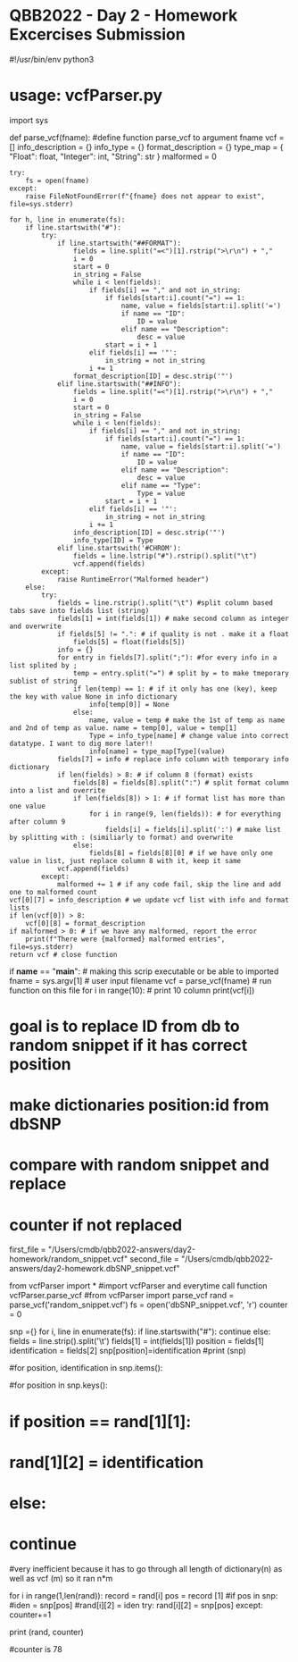  # QBB2022 - Day 2 - Homework Excercises Submission
#!/usr/bin/env python3
# usage: vcfParser.py

import sys

def parse_vcf(fname): #define function parse_vcf to argument fname
    vcf = []
    info_description = {}
    info_type = {}
    format_description = {}
    type_map = {
        "Float": float,
        "Integer": int,
        "String": str
        }
    malformed = 0

    try:
        fs = open(fname)
    except:
        raise FileNotFoundError(f"{fname} does not appear to exist", file=sys.stderr)

    for h, line in enumerate(fs):
        if line.startswith("#"):
            try:
                if line.startswith("##FORMAT"):
                    fields = line.split("=<")[1].rstrip(">\r\n") + ","
                    i = 0
                    start = 0
                    in_string = False
                    while i < len(fields):
                        if fields[i] == "," and not in_string:
                            if fields[start:i].count("=") == 1:
                                name, value = fields[start:i].split('=')
                                if name == "ID":
                                    ID = value
                                elif name == "Description":
                                    desc = value
                            start = i + 1
                        elif fields[i] == '"':
                            in_string = not in_string
                        i += 1
                    format_description[ID] = desc.strip('"')
                elif line.startswith("##INFO"):
                    fields = line.split("=<")[1].rstrip(">\r\n") + ","
                    i = 0
                    start = 0
                    in_string = False
                    while i < len(fields):
                        if fields[i] == "," and not in_string:
                            if fields[start:i].count("=") == 1:
                                name, value = fields[start:i].split('=')
                                if name == "ID":
                                    ID = value
                                elif name == "Description":
                                    desc = value
                                elif name == "Type":
                                    Type = value
                            start = i + 1
                        elif fields[i] == '"':
                            in_string = not in_string
                        i += 1
                    info_description[ID] = desc.strip('"')
                    info_type[ID] = Type
                elif line.startswith('#CHROM'):
                    fields = line.lstrip("#").rstrip().split("\t")
                    vcf.append(fields)
            except:
                raise RuntimeError("Malformed header")
        else:
            try:
                fields = line.rstrip().split("\t") #split column based tabs save into fields list (string)
                fields[1] = int(fields[1]) # make second column as integer and overwrite
                if fields[5] != ".": # if quality is not . make it a float
                    fields[5] = float(fields[5])
                info = {}
                for entry in fields[7].split(";"): #for every info in a list splited by ; 
                    temp = entry.split("=") # split by = to make tmeporary sublist of string
                    if len(temp) == 1: # if it only has one (key), keep the key with value None in info dictionary 
                        info[temp[0]] = None
                    else:
                        name, value = temp # make the 1st of temp as name and 2nd of temp as value. name = temp[0], value = temp[1]
                        Type = info_type[name] # change value into correct datatype. I want to dig more later!!
                        info[name] = type_map[Type](value)
                fields[7] = info # replace info column with temporary info dictionary
                if len(fields) > 8: # if column 8 (format) exists 
                    fields[8] = fields[8].split(":") # split format column into a list and overrite
                    if len(fields[8]) > 1: # if format list has more than one value
                        for i in range(9, len(fields)): # for everything after column 9
                            fields[i] = fields[i].split(':') # make list by splitting with : (similiarly to format) and overwrite
                    else:
                        fields[8] = fields[8][0] # if we have only one value in list, just replace column 8 with it, keep it same
                vcf.append(fields)
            except:
                malformed += 1 # if any code fail, skip the line and add one to malformed count
    vcf[0][7] = info_description # we update vcf list with info and format lists
    if len(vcf[0]) > 8:
        vcf[0][8] = format_description
    if malformed > 0: # if we have any malformed, report the error
        print(f"There were {malformed} malformed entries", file=sys.stderr)
    return vcf # close function

if __name__ == "__main__": # making this scrip executable or be able to imported
    fname = sys.argv[1] # user input filename
    vcf = parse_vcf(fname) # run function on this file
    for i in range(10): # print 10 column 
        print(vcf[i])
		
		
		
		
		
		
		

# goal is to replace ID from db to random snippet if it has correct position
# make dictionaries position:id from dbSNP
# compare with random snippet and replace
# counter if not replaced

first_file = "/Users/cmdb/qbb2022-answers/day2-homework/random_snippet.vcf"
second_file = "/Users/cmdb/qbb2022-answers/day2-homework.dbSNP_snippet.vcf"



from vcfParser import *
#import vcfParser and everytime call function vcfParser.parse_vcf
#from vcfParser import parse_vcf
rand = parse_vcf('random_snippet.vcf')
fs = open('dbSNP_snippet.vcf', 'r')
counter = 0

snp ={}
for i, line in enumerate(fs):
    if line.startswith("#"):
        continue
    else:
        fields = line.strip().split('\t')
        fields[1] = int(fields[1])
        position = fields[1]
        identification = fields[2]
        snp[position]=identification
#print (snp)

#for position, identification in snp.items(): 

#for position in snp.keys():
#   if position == rand[1][1]:
#       rand[1][2] = identification
#   else:
#       continue

#very inefficient because it has to go through all length of dictionary(n) as well as vcf (m) so it ran n*m 



for i in range(1,len(rand)):
    record = rand[i]
    pos = record [1]
    #if pos in snp:
        #iden = snp[pos]
        #rand[i][2] = iden
    try:
        rand[i][2] = snp[pos]
    except:
        counter+=1

print (rand, counter)

#counter is 78